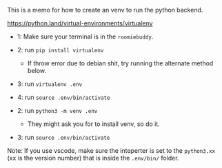 This is a memo for how to create an venv to run the python backend.

https://python.land/virtual-environments/virtualenv

- 1: Make sure your terminal is in the `roomiebuddy`.
- 2: run `pip install virtualenv`
    + If throw error due to debian shit, try running the alternate method below.
- 3: run `virtualenv .env`
- 4: run `source .env/bin/activate`


- 2: run `python3 -m venv .env`
    + They might ask you for to install venv, so do it.
- 3: run `source .env/bin/activate`

Note: If you use vscode, make sure the inteperter is set to the `python3.xx` (xx is the version number) that is inside the `.env/bin/` folder.
